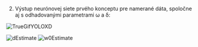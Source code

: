 2. Výstup neurónovej siete prvého konceptu pre namerané dáta, spoločne aj s odhadovanými parametrami ω a δ:

![TrueGifYOLOXD](https://user-images.githubusercontent.com/87126069/172000038-7976868f-d495-4074-a669-c21842edab67.gif)


![dEstimate](https://user-images.githubusercontent.com/87126069/172000147-2b738b07-cebb-44bf-bed5-1731e63106ba.gif)
![w0Estimate](https://user-images.githubusercontent.com/87126069/172000154-3137e7a2-4324-4176-9454-c3f2ecb99533.gif)
